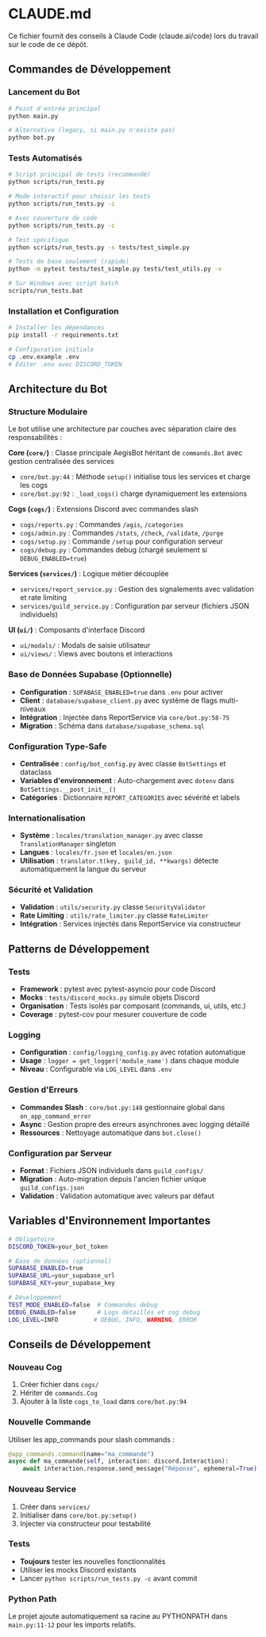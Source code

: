 # CLAUDE.md

Ce fichier fournit des conseils à Claude Code (claude.ai/code) lors du travail sur le code de ce dépôt.

## Commandes de Développement

### Lancement du Bot
```bash
# Point d'entrée principal
python main.py

# Alternative (legacy, si main.py n'existe pas)
python bot.py
```

### Tests Automatisés
```bash
# Script principal de tests (recommandé)
python scripts/run_tests.py

# Mode interactif pour choisir les tests
python scripts/run_tests.py -i

# Avec couverture de code
python scripts/run_tests.py -c

# Test spécifique
python scripts/run_tests.py -s tests/test_simple.py

# Tests de base seulement (rapide)
python -m pytest tests/test_simple.py tests/test_utils.py -v

# Sur Windows avec script batch
scripts/run_tests.bat
```

### Installation et Configuration
```bash
# Installer les dépendances
pip install -r requirements.txt

# Configuration initiale
cp .env.example .env
# Éditer .env avec DISCORD_TOKEN
```

## Architecture du Bot

### Structure Modulaire
Le bot utilise une architecture par couches avec séparation claire des responsabilités :

**Core (`core/`)** : Classe principale AegisBot héritant de `commands.Bot` avec gestion centralisée des services
- `core/bot.py:44` : Méthode `setup()` initialise tous les services et charge les cogs
- `core/bot.py:92` : `_load_cogs()` charge dynamiquement les extensions

**Cogs (`cogs/`)** : Extensions Discord avec commandes slash
- `cogs/reports.py` : Commandes `/agis`, `/categories` 
- `cogs/admin.py` : Commandes `/stats`, `/check`, `/validate`, `/purge`
- `cogs/setup.py` : Commande `/setup` pour configuration serveur
- `cogs/debug.py` : Commandes debug (chargé seulement si `DEBUG_ENABLED=true`)

**Services (`services/`)** : Logique métier découplée
- `services/report_service.py` : Gestion des signalements avec validation et rate limiting
- `services/guild_service.py` : Configuration par serveur (fichiers JSON individuels)

**UI (`ui/`)** : Composants d'interface Discord
- `ui/modals/` : Modals de saisie utilisateur
- `ui/views/` : Views avec boutons et interactions

### Base de Données Supabase (Optionnelle)
- **Configuration** : `SUPABASE_ENABLED=true` dans `.env` pour activer
- **Client** : `database/supabase_client.py` avec système de flags multi-niveaux
- **Intégration** : Injectée dans ReportService via `core/bot.py:58-75`
- **Migration** : Schéma dans `database/supabase_schema.sql`

### Configuration Type-Safe
- **Centralisée** : `config/bot_config.py` avec classe `BotSettings` et dataclass
- **Variables d'environnement** : Auto-chargement avec `dotenv` dans `BotSettings.__post_init__()`
- **Catégories** : Dictionnaire `REPORT_CATEGORIES` avec sévérité et labels

### Internationalisation
- **Système** : `locales/translation_manager.py` avec classe `TranslationManager` singleton
- **Langues** : `locales/fr.json` et `locales/en.json` 
- **Utilisation** : `translator.t(key, guild_id, **kwargs)` détecte automatiquement la langue du serveur

### Sécurité et Validation
- **Validation** : `utils/security.py` classe `SecurityValidator` 
- **Rate Limiting** : `utils/rate_limiter.py` classe `RateLimiter`
- **Intégration** : Services injectés dans ReportService via constructeur

## Patterns de Développement

### Tests
- **Framework** : pytest avec pytest-asyncio pour code Discord
- **Mocks** : `tests/discord_mocks.py` simule objets Discord
- **Organisation** : Tests isolés par composant (commands, ui, utils, etc.)
- **Coverage** : pytest-cov pour mesurer couverture de code

### Logging
- **Configuration** : `config/logging_config.py` avec rotation automatique
- **Usage** : `logger = get_logger('module_name')` dans chaque module
- **Niveau** : Configurable via `LOG_LEVEL` dans `.env`

### Gestion d'Erreurs
- **Commandes Slash** : `core/bot.py:148` gestionnaire global dans `on_app_command_error`
- **Async** : Gestion propre des erreurs asynchrones avec logging détaillé
- **Ressources** : Nettoyage automatique dans `bot.close()`

### Configuration par Serveur
- **Format** : Fichiers JSON individuels dans `guild_configs/`
- **Migration** : Auto-migration depuis l'ancien fichier unique `guild_configs.json`
- **Validation** : Validation automatique avec valeurs par défaut

## Variables d'Environnement Importantes

```bash
# Obligatoire
DISCORD_TOKEN=your_bot_token

# Base de données (optionnel)
SUPABASE_ENABLED=true
SUPABASE_URL=your_supabase_url  
SUPABASE_KEY=your_supabase_key

# Développement
TEST_MODE_ENABLED=false  # Commandes debug
DEBUG_ENABLED=false      # Logs détaillés et cog debug
LOG_LEVEL=INFO          # DEBUG, INFO, WARNING, ERROR
```

## Conseils de Développement

### Nouveau Cog
1. Créer fichier dans `cogs/`
2. Hériter de `commands.Cog`
3. Ajouter à la liste `cogs_to_load` dans `core/bot.py:94`

### Nouvelle Commande
Utiliser les app_commands pour slash commands :
```python
@app_commands.command(name="ma_commande")
async def ma_commande(self, interaction: discord.Interaction):
    await interaction.response.send_message("Réponse", ephemeral=True)
```

### Nouveau Service
1. Créer dans `services/`
2. Initialiser dans `core/bot.py:setup()`
3. Injecter via constructeur pour testabilité

### Tests
- **Toujours** tester les nouvelles fonctionnalités
- Utiliser les mocks Discord existants
- Lancer `python scripts/run_tests.py -c` avant commit

### Python Path
Le projet ajoute automatiquement sa racine au PYTHONPATH dans `main.py:11-12` pour les imports relatifs.